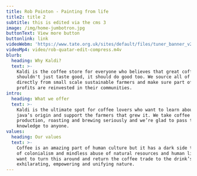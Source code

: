 ```yaml
---
title: Rob Pointon - Painting from life
title2: title 2
subtitle: this is edited via the cms 3
image: /img/home-jumbotron.jpg
buttonText: View more button
buttonlink: link
videoWebm: 'https://www.tate.org.uk/sites/default/files/tuner_banner_v2.webm'
videoMp4: video/rob-quatar-edit-compress.m4v
blurb:
  heading: Why Kaldi?
  text: >-
    Kaldi is the coffee store for everyone who believes that great coffee
    shouldn't just taste good, it should do good too. We source all of our beans
    directly from small scale sustainable farmers and make sure part of the
    profits are reinvested in their communities.
intro:
  heading: What we offer
  text: >-
    Kaldi is the ultimate spot for coffee lovers who want to learn about their
    java’s origin and support the farmers that grew it. We take coffee
    production, roasting and brewing seriously and we’re glad to pass that
    knowledge to anyone.
values:
  heading: Our values
  text: >-
    Coffee is an amazing part of human culture but it has a dark side too – one
    of colonialism and mindless abuse of natural resources and human lives. We
    want to turn this around and return the coffee trade to the drink’s
    exhilarating, empowering and unifying nature.
---
```


